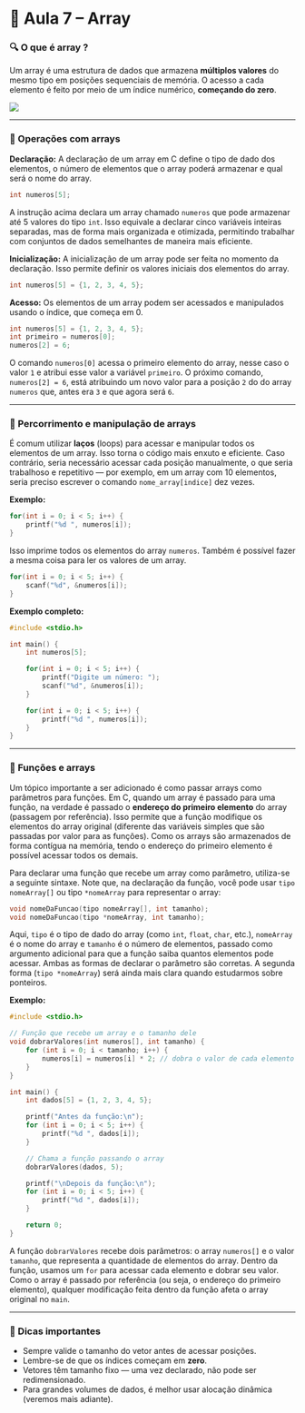 # 📘 Aula 7 – Array

### 🔍 O que é array ?
Um array é uma estrutura de dados que armazena **múltiplos valores** do mesmo tipo em posições sequenciais de memória. O acesso a cada elemento é feito por meio de um índice numérico, **começando do zero**.

![](https://media.geeksforgeeks.org/wp-content/uploads/20240410101419/Getting-Started-with-Array-Data-Structure.webp)

---

### 🔵 Operações com arrays

**Declaração:**
A declaração de um array em C define o tipo de dado dos elementos, o número de elementos que o array poderá armazenar e qual será o nome do array.
```c
int numeros[5];
```
A instrução acima declara um array chamado `numeros` que pode armazenar até 5 valores do tipo `int`. Isso equivale a declarar cinco variáveis inteiras separadas, mas de forma mais organizada e otimizada, permitindo trabalhar com conjuntos de dados semelhantes de maneira mais eficiente.

**Inicialização:**
A inicialização de um array pode ser feita no momento da declaração. Isso permite definir os valores iniciais dos elementos do array.
```c
int numeros[5] = {1, 2, 3, 4, 5};
```

**Acesso:**
Os elementos de um array podem ser acessados e manipulados usando o índice, que começa em 0.
```c
int numeros[5] = {1, 2, 3, 4, 5}; 
int primeiro = numeros[0];  
numeros[2] = 6;  
```
O comando `numeros[0]` acessa o primeiro elemento do array, nesse caso o valor `1` e atribui esse valor a variável `primeiro`. O próximo comando, `numeros[2] = 6`, está atribuindo um novo valor para a posição `2` do do array `numeros` que, antes era `3` e que agora será `6`.

---

### 🔵 Percorrimento e manipulação de arrays
É comum utilizar **laços** (loops) para acessar e manipular todos os elementos de um array. Isso torna o código mais enxuto e eficiente. Caso contrário, seria necessário acessar cada posição manualmente, o que seria trabalhoso e repetitivo — por exemplo, em um array com 10 elementos, seria preciso escrever o comando `nome_array[indice]` dez vezes.

**Exemplo:**
```c
for(int i = 0; i < 5; i++) {
    printf("%d ", numeros[i]);
}
```
Isso imprime todos os elementos do array `numeros`. Também é possível fazer a mesma coisa para ler os valores de um array.

```c
for(int i = 0; i < 5; i++) {
    scanf("%d", &numeros[i]);
}
```

**Exemplo completo:**
```c
#include <stdio.h>

int main() {
    int numeros[5];

    for(int i = 0; i < 5; i++) {
        printf("Digite um número: ");
        scanf("%d", &numeros[i]);
    }

    for(int i = 0; i < 5; i++) {
        printf("%d ", numeros[i]);
    }
}
```

---

### 🔵 Funções e arrays
Um tópico importante a ser adicionado é como passar arrays como parâmetros para funções. Em C, quando um array é passado para uma função, na verdade é passado o **endereço do primeiro elemento** do array (passagem por referência). Isso permite que a função modifique os elementos do array original (diferente das variáveis simples que são passadas por valor para as funções). Como os arrays são armazenados de forma contígua na memória, tendo o endereço do primeiro elemento é possível acessar todos os demais.

Para declarar uma função que recebe um array como parâmetro, utiliza-se a seguinte sintaxe. Note que, na declaração da função, você pode usar `tipo nomeArray[]` ou tipo `*nomeArray` para representar o array:

```c
void nomeDaFuncao(tipo nomeArray[], int tamanho);
void nomeDaFuncao(tipo *nomeArray, int tamanho);
```

Aqui, `tipo` é o tipo de dado do array (como `int`, `float`, `char`, etc.), `nomeArray` é o nome do array e `tamanho` é o número de elementos, passado como argumento adicional para que a função saiba quantos elementos pode acessar. Ambas as formas de declarar o parâmetro são corretas. A segunda forma (`tipo *nomeArray`) será ainda mais clara quando estudarmos sobre ponteiros.

**Exemplo:**
```c
#include <stdio.h>

// Função que recebe um array e o tamanho dele
void dobrarValores(int numeros[], int tamanho) {
    for (int i = 0; i < tamanho; i++) {
        numeros[i] = numeros[i] * 2; // dobra o valor de cada elemento
    }
}

int main() {
    int dados[5] = {1, 2, 3, 4, 5};

    printf("Antes da função:\n");
    for (int i = 0; i < 5; i++) {
        printf("%d ", dados[i]);
    }

    // Chama a função passando o array
    dobrarValores(dados, 5);

    printf("\nDepois da função:\n");
    for (int i = 0; i < 5; i++) {
        printf("%d ", dados[i]);
    }

    return 0;
}
```
A função `dobrarValores` recebe dois parâmetros: o array `numeros[]` e o valor `tamanho`, que representa a quantidade de elementos do array. Dentro da função, usamos um `for` para acessar cada elemento e dobrar seu valor. Como o array é passado por referência (ou seja, o endereço do primeiro elemento), qualquer modificação feita dentro da função afeta o array original no `main`.

---

### 🔵 Dicas importantes
- Sempre valide o tamanho do vetor antes de acessar posições.
- Lembre-se de que os índices começam em **zero**.
- Vetores têm tamanho fixo — uma vez declarado, não pode ser redimensionado.
- Para grandes volumes de dados, é melhor usar alocação dinâmica (veremos mais adiante).